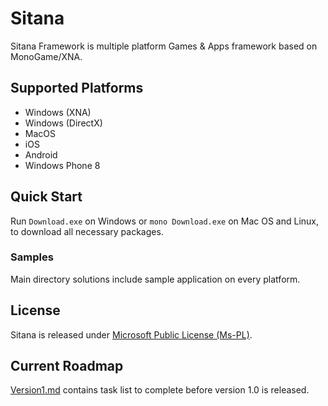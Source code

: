 # Sitana

Sitana Framework is multiple platform Games & Apps framework based on MonoGame/XNA.

## Supported Platforms

* Windows (XNA)
* Windows (DirectX)
* MacOS
* iOS
* Android
* Windows Phone 8

## Quick Start

Run `Download.exe` on Windows or `mono Download.exe` on Mac OS and Linux, to download all necessary packages.

### Samples

Main directory solutions include sample application on every platform.

## License

Sitana is released under [Microsoft Public License (Ms-PL)](LICENSE.txt).

## Current Roadmap

[Version1.md](Version1.md) contains task list to complete before version 1.0 is released.
